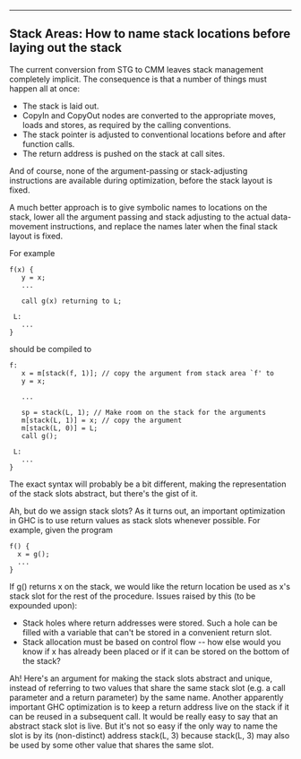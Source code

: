 ---

## Stack Areas: How to name stack locations before laying out the stack


The current conversion from STG to CMM leaves stack management completely implicit. The consequence is that a number of things must happen all at once:

- The stack is laid out.
- CopyIn and CopyOut nodes are converted to the appropriate moves, loads and stores, as required by the calling conventions.
- The stack pointer is adjusted to conventional locations before and after function calls.
- The return address is pushed on the stack at call sites.


And of course, none of the argument-passing or stack-adjusting instructions are available during optimization, before the stack layout is fixed.


A much better approach is to give symbolic names to locations on the stack, lower all the argument passing and stack adjusting to the actual data-movement instructions, and replace the names later when the final stack layout is fixed.


For example

```wiki
f(x) {
   y = x;
   ...

   call g(x) returning to L;

 L:
   ...
}
```


should be compiled to

```wiki
f:
   x = m[stack(f, 1)]; // copy the argument from stack area `f' to 
   y = x;

   ...

   sp = stack(L, 1); // Make room on the stack for the arguments
   m[stack(L, 1)] = x; // copy the argument
   m[stack(L, 0)] = L;
   call g();

 L:
   ... 
}
```


The exact syntax will probably be a bit different, making the representation of the stack slots abstract, but there's the gist of it.


Ah, but do we assign stack slots? As it turns out, an important optimization in GHC is to use return values as stack slots whenever possible. For example, given the program

```wiki
f() {
  x = g();
  ...
}
```


If g() returns x on the stack, we would like the return location be used as x's stack slot for the rest of the procedure.
Issues raised by this (to be expounded upon):

- Stack holes where return addresses were stored. Such a hole can be filled with a variable that can't be stored in a convenient return slot.
- Stack allocation must be based on control flow -- how else would you know if x has already been placed or if it can be stored on the bottom of the stack?


 
Ah! Here's an argument for making the stack slots abstract and unique, instead of referring to two values that share the same stack slot (e.g. a call parameter and a return parameter) by the same name. Another apparently important GHC optimization is to keep a return address live on the stack if it can be reused in a subsequent call. It would be really easy to say that an abstract stack slot is live. But it's not so easy if the only way to name the slot is by its (non-distinct) address stack(L, 3) because stack(L, 3) may also be used by some other value that shares the same slot.
